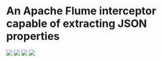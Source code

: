 # An Apache Flume interceptor capable of extracting JSON properties
[![][travis img]][travis]
[![][release img]][release]
[![][license img]][license]
[![][codecov img]][codecov]

[travis]:https://travis-ci.org/hfreire/flume-json-interceptor
[travis img]:https://travis-ci.org/hfreire/flume-json-interceptor.svg?branch=master

[release]:https://github.com/hfreire/flume-json-interceptor/releases
[release img]:https://img.shields.io/github/release/hfreire/flume-json-interceptor.svg

[license]:LICENSE
[license img]:https://img.shields.io/badge/license-MIT-blue.svg

[codecov]:https://codecov.io/github/hfreire/flume-json-interceptor?branch=master
[codecov img]:https://codecov.io/github/hfreire/flume-json-interceptor/coverage.svg?branch=master
